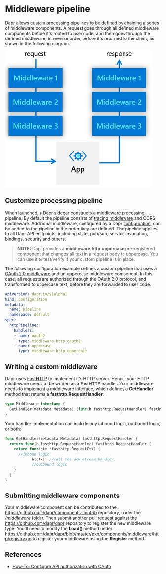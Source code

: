 # Middleware pipeline

Dapr allows custom processing pipelines to be defined by chaining a series of middleware components. A request goes through all defined middleware components before it's routed to user code, and then goes through the defined middleware, in reverse order, before it's returned to the client, as shown in the following diagram.

![Middleware](../../images/middleware.png)

## Customize processing pipeline

When launched, a Dapr sidecar constructs a middleware processing pipeline. By default the pipeline consists of [tracing middleware](../observabilty/traces.md) and CORS middleware. Additional middleware, configured by a Dapr [configuration](../configuration/README.md), can be added to the pipeline in the order they are defined. The pipeline applies to all Dapr API endpoints, including state, pub/sub, service invocation, bindings, security and others.

> **NOTE:** Dapr provides a **middleware.http.uppercase** pre-registered component that changes all text in a request body to uppercase. You can use it to test/verify if your custom pipeline is in place.

The following configuration example defines a custom pipeline that uses a [OAuth 2.0 middleware](../../howto/authorization-with-oauth/README.md) and an uppercase middleware component. In this case, all requests are authorized through the OAuth 2.0 protocol, and transformed to uppercase text, before they are forwarded to user code.

```yaml
apiVersion: dapr.io/v1alpha1
kind: Configuration
metadata:
  name: pipeline
  namespace: default
spec:
  httpPipeline:
    handlers:
    - name: oauth2
      type: middleware.http.oauth2
    - name: uppercase
      type: middleware.http.uppercase
```

## Writing a custom middleware

Dapr uses [FastHTTP](https://github.com/valyala/fasthttp) to implement it's HTTP server. Hence, your HTTP middleware needs to be written as a FastHTTP handler. Your middleware needs to implement a middleware interface, which defines a **GetHandler** method that returns a **fasthttp.RequestHandler**:

```go
type Middleware interface {
  GetHandler(metadata Metadata) (func(h fasthttp.RequestHandler) fasthttp.RequestHandler, error)
}
```

Your handler implementation can include any inbound logic, outbound logic, or both:

```go
func GetHandler(metadata Metadata) fasthttp.RequestHandler {
  return func(h fasthttp.RequestHandler) fasthttp.RequestHandler {
    return func(ctx *fasthttp.RequestCtx) {
      //inboud logic
            h(ctx)  //call the downstream handler
            //outbound logic
    }
  }
}
```

## Submitting middleware components
Your middleware component can be contributed to the https://github.com/dapr/components-contrib repository, under the */middleware* folder. Then submit another pull request against the https://github.com/dapr/dapr repository to register the new middleware type. You'll need to modify the **Load()** method under https://github.com/dapr/dapr/blob/master/pkg/components/middleware/http/registry.go to register your middleware using the **Register** method.

## References
* [How-To: Configure API authorization with OAuth](../../howto/authorization-with-oauth/readme.md)